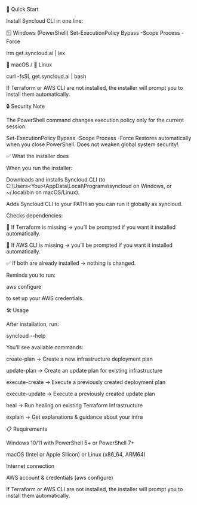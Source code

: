 ﻿🚀 Quick Start

Install Syncloud CLI in one line:

🪟 Windows (PowerShell)
Set-ExecutionPolicy Bypass -Scope Process -Force

irm get.syncloud.ai | iex

🍎 macOS / 🐧 Linux

curl -fsSL get.syncloud.ai | bash

If Terraform or AWS CLI are not installed, the installer will prompt you to install them automatically.

🔒 Security Note

The PowerShell command changes execution policy only for the current session:

Set-ExecutionPolicy Bypass -Scope Process -Force
Restores automatically when you close PowerShell.
Does not weaken global system security!.

✅ What the installer does

When you run the installer:

Downloads and installs Syncloud CLI (to C:\Users\<You>\AppData\Local\Programs\syncloud on Windows, or ~/.local/bin on macOS/Linux).

Adds Syncloud CLI to your PATH so you can run it globally as syncloud.

Checks dependencies:

🔎 If Terraform is missing → you’ll be prompted if you want it installed automatically.

🔎 If AWS CLI is missing → you’ll be prompted if you want it installed automatically.

✅ If both are already installed → nothing is changed.

Reminds you to run:

aws configure


to set up your AWS credentials.

🛠️ Usage

After installation, run:

syncloud --help


You’ll see available commands:

create-plan → Create a new infrastructure deployment plan

update-plan → Create an update plan for existing infrastructure

execute-create → Execute a previously created deployment plan

execute-update → Execute a previously created update plan

heal → Run healing on existing Terraform infrastructure

explain → Get explanations & guidance about your infra

📋 Requirements

Windows 10/11 with PowerShell 5+ or PowerShell 7+

macOS (Intel or Apple Silicon) or Linux (x86_64, ARM64)

Internet connection

AWS account & credentials (aws configure)


If Terraform or AWS CLI are not installed, the installer will prompt you to install them automatically.
